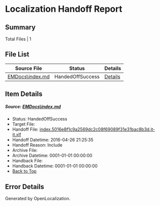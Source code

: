 # <a name='report-top'></a> Localization Handoff Report

## Summary
 Total Files | 1

## File List
 Source File | Status | Details 
 ----------- | ------ | ------- 
 [EMDocs\index.md](https://github.com/Microsoft/EMDocs-pr/blob/65156ce9759a0a8d31cc1cf66e84fd2f418461b0/EMDocs/index.md) | HandedOffSuccess | [Details](#f543a413f14cbfed35604f3bb938a75aeb05e08e59)

## Item Details
##### <a name='f543a413f14cbfed35604f3bb938a75aeb05e08e59'></a> Source: [EMDocs\index.md](https://github.com/Microsoft/EMDocs-pr/blob/65156ce9759a0a8d31cc1cf66e84fd2f418461b0/EMDocs/index.md)
* Status: HandedOffSuccess
* Target File: 
* Handoff File: [index.5016e8f1c9a2569dc2c08f69089f31e31bac8b3d.it-it.xlf](https://github.com/Microsoft/EM.handoff/blob/e1d34ffd3238a58d3efd4145ee0e69a0c2004e41/ol-handoff/Microsoft/EMDocs-pr.it-it/master/index.5016e8f1c9a2569dc2c08f69089f31e31bac8b3d.it-it.xlf)
* Handoff Datetime: 2016-04-26 21:25:35
* Handoff Reason: Include
* Archive File: 
* Archive Datetime: 0001-01-01 00:00:00
* Handback File: 
* Handback Datetime: 0001-01-01 00:00:00
* [Back to Top](#report-top)


## Error Details

Generated by OpenLocalization.
